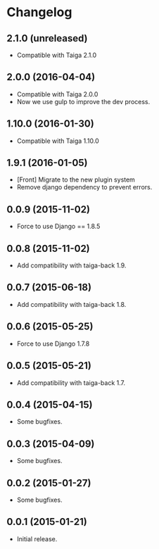 # Changelog #


## 2.1.0 (unreleased)
- Compatible with Taiga 2.1.0


## 2.0.0 (2016-04-04)
- Compatible with Taiga 2.0.0
- Now we use gulp to improve the dev process.


## 1.10.0 (2016-01-30)
- Compatible with Taiga 1.10.0


## 1.9.1 (2016-01-05)
- [Front] Migrate to the new plugin system
- Remove django dependency to prevent errors.


## 0.0.9 (2015-11-02)
- Force to use Django == 1.8.5


## 0.0.8 (2015-11-02)
- Add compatibility with taiga-back 1.9.


## 0.0.7 (2015-06-18)
- Add compatibility with taiga-back 1.8.


## 0.0.6 (2015-05-25)
- Force to use Django 1.7.8


## 0.0.5 (2015-05-21)
- Add compatibility with taiga-back 1.7.


## 0.0.4 (2015-04-15)
- Some bugfixes.


## 0.0.3 (2015-04-09)
- Some bugfixes.


## 0.0.2 (2015-01-27)
- Some bugfixes.


## 0.0.1 (2015-01-21)
- Initial release.
